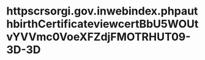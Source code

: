 # httpscrsorgi.gov.inwebindex.phpauthbirthCertificateviewcertBbU5WOUtvYVVmc0VoeXFZdjFMOTRHUT09-3D-3D